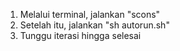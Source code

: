 1. Melalui terminal, jalankan "scons"
2. Setelah itu, jalankan "sh autorun.sh"
3. Tunggu iterasi hingga selesai
